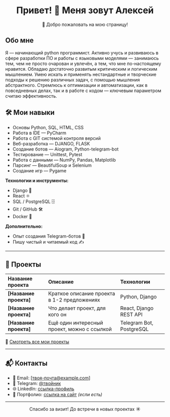 <h1 align="center">Привет! 👋 Меня зовут Алексей</h1>

<p align="center">
  🚀 Добро пожаловать на мою страницу!
</p>



## Обо мне

Я — начинающий python программист. Активно учусь и развиваюсь в сфере разработки ПО
и работы с языковыми моделями — занимаюсь тем, чем не просто очарован и увлечён, а
тем, что мне по-настоящему нравится. Обладаю достаточно развитым критическим и
логическим мышлением. Умею искать и применять нестандартные и творческие подходы к
решению различных задач, с помощью мышления абстрактного. Стремлюсь к оптимизации
и автоматизации, как в повседневных делах, так и в работе с кодом — ключевым
параметром считаю эффективность.



## 🛠️ Мои навыки

- Основы Python, SQL, HTML, CSS
- Работа в IDE — PyCharm
- Работа с GIT системой контроля версий
- Веб-разработка — DJANGO, FLASK
- Создание ботов — Aiogram, Python-telegram-bot
- Тестирование — Unittest, Pytest
- Работа с данными — NumPy, Pandas, Matplotlib
- Парсинг — BeautifulSoup и Selenium
- Создание игр — Pygame


**Технологии и инструменты:**
- Django 🧩
- React ⚛️
- SQL / PostgreSQL 🗄️
- Git / GitHub 🛠️
- Docker 🐳

**Дополнительно:**
- Опыт создания Telegram-ботов 🤖
- Пишу чистый и читаемый код ✍️

---

## 🚀 Проекты

| Название проекта | Описание | Технологии |
|:-----------------|:---------|:-----------|
| **[Название проекта]** | Краткое описание проекта в 1-2 предложениях | Python, Django |
| **[Название проекта]** | Что делает проект, для кого он | React, Django REST API |
| **[Название проекта]** | Ещё один интересный проект, можно с ссылкой | Telegram Bot, PostgreSQL |

📂 [Смотреть все мои проекты](https://github.com/ТвойПрофиль?tab=repositories)

---

## 📬 Контакты

- 📧 Email: [твоя-почта@example.com]
- 💬 Telegram: [@твойник](https://t.me/твойник)
- 🌐 LinkedIn: [ссылка-профиль](https://linkedin.com/in/твоя-ссылка)
- 🔗 Портфолио: [ссылка на сайт](https://твоя-ссылка.com) *(если есть)*

---

<p align="center">
  Спасибо за визит! До встречи в новых проектах ☀️
</p>


